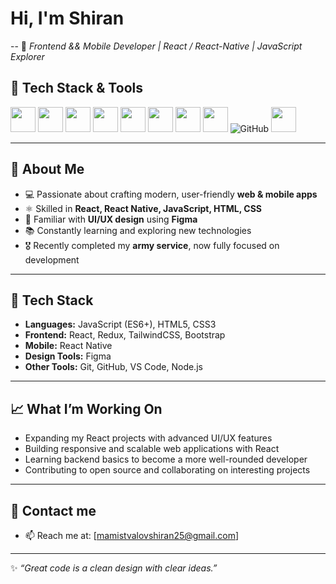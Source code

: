 # Hi, I'm Shiran 
--
🎯 *Frontend && Mobile Developer | React / React-Native | JavaScript Explorer* 

## 🚀 Tech Stack & Tools  

<p align="left">
  <!-- Languages -->
  <img src="https://cdn.jsdelivr.net/gh/devicons/devicon/icons/javascript/javascript-original.svg" width="40" height="40"/>
  <img src="https://cdn.jsdelivr.net/gh/devicons/devicon/icons/html5/html5-original.svg" width="40" height="40"/>
  <img src="https://cdn.jsdelivr.net/gh/devicons/devicon/icons/css3/css3-original.svg" width="40" height="40"/>

  <!-- Frameworks -->
  <img src="https://cdn.jsdelivr.net/gh/devicons/devicon/icons/react/react-original.svg" width="40" height="40"/>
  <img src="https://cdn.jsdelivr.net/gh/devicons/devicon@latest/icons/tailwindcss/tailwindcss-original.svg" width="40" height="40" />
          
          
  <!-- Tools -->
  <img src="https://cdn.jsdelivr.net/gh/devicons/devicon/icons/git/git-original.svg" width="40" height="40"/>
  <img src="https://cdn.jsdelivr.net/gh/devicons/devicon/icons/vscode/vscode-original.svg" width="40" height="40"/>
  <img src="https://cdn.jsdelivr.net/gh/devicons/devicon@latest/icons/postman/postman-original.svg" width="40" height="40" />
 
<img src="https://img.shields.io/badge/-GitHub?style=for-the-badge&logo=github&logoColor=black&color=white" alt="GitHub" />
  

  <!-- Design -->
  <img src="https://cdn.jsdelivr.net/gh/devicons/devicon/icons/figma/figma-original.svg" width="40" height="40"/>

  <!-- IDF (custom emblem) 
  <img src="https://upload.wikimedia.org/wikipedia/commons/0/0d/Israel_Defense_Forces_emblem.svg" width="40" height="40"/>
  -->
</p>

---

## 🌟 About Me
- 💻 Passionate about crafting modern, user-friendly **web & mobile apps**  
- ⚛️ Skilled in **React, React Native, JavaScript, HTML, CSS**  
- 🎨 Familiar with **UI/UX design** using **Figma**  
- 📚 Constantly learning and exploring new technologies  
- 🎖️ Recently completed my **army service**, now fully focused on development
---

## 🚀 Tech Stack
- **Languages:** JavaScript (ES6+), HTML5, CSS3  
- **Frontend:** React, Redux, TailwindCSS, Bootstrap  
- **Mobile:** React Native
- **Design Tools:** Figma  
- **Other Tools:** Git, GitHub, VS Code, Node.js
  
---

## 📈 What I’m Working On
- Expanding my React projects with advanced UI/UX features
- Building responsive and scalable web applications with React 
- Learning backend basics to become a more well-rounded developer  
- Contributing to open source and collaborating on interesting projects  

---
## 🤝 Contact me 
- 📫 Reach me at: [mamistvalovshiran25@gmail.com] 
<!--
## 🤝 Let’s Connect
- 📫 Reach me at: [your-email@example.com]  
- 💼 LinkedIn: [Your LinkedIn Profile](https://linkedin.com/in/yourusername)  
- 🌐 Portfolio: [your-portfolio-link.com](https://your-portfolio-link.com)  

---
-->
---
✨ *“Great code is a clean design with clear ideas.”*  

<!--
**ShiranMamis/ShiranMamis** is a ✨ _special_ ✨ repository because its `README.md` (this file) appears on your GitHub profile.

Here are some ideas to get you started:

- 🔭 I’m currently working on ...
- 🌱 I’m currently learning ...
- 👯 I’m looking to collaborate on ...
- 🤔 I’m looking for help with ...
- 💬 Ask me about ...
- 📫 How to reach me: ...
- 😄 Pronouns: ...
- ⚡ Fun fact: ...
-->
